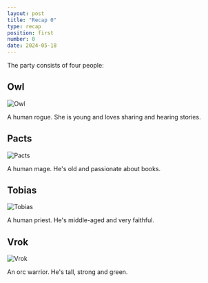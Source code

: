 ```yaml
---
layout: post
title: "Recap 0"
type: recap
position: first
number: 0
date: 2024-05-18
---
```


The party consists of four people:

## Owl

![Owl](/session-reports/assets/images/characters/owl.png)

A human rogue. She is young and loves sharing and hearing stories.

## Pacts

![Pacts](/session-reports/assets/images/characters/pacts.jpg)

A human mage. He's old and passionate about books.


## Tobias

![Tobias](/session-reports/assets/images/characters/tobias.jpg)

A human priest. He's middle-aged and very faithful.


## Vrok

![Vrok](/session-reports/assets/images/characters/vrok.png)

An orc warrior. He's tall, strong and green.